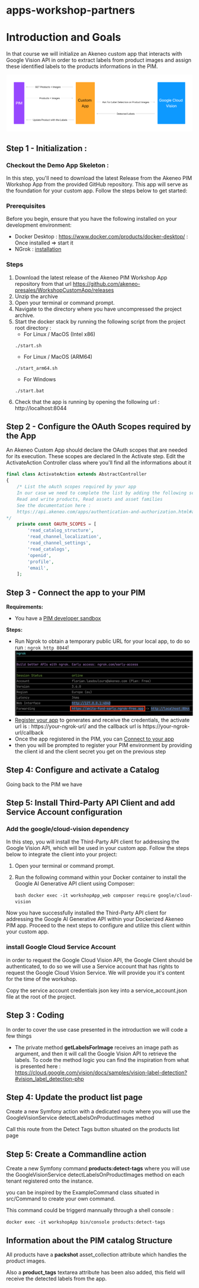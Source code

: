 # apps-workshop-partners

# Introduction and Goals
In that course we will initialize an Akeneo custom app that interacts with Google Vision API 
in order to extract labels from product images and assign these identified labels to the products informations in the PIM.

![diagram.png](diagram.png)


## Step 1 - Initialization : 

### Checkout the Demo App Skeleton :
In this step, you'll need to download the latest Release from the Akeneo PIM Workshop App from the provided GitHub repository. 
This app will serve as the foundation for your custom app.
Follow the steps below to get started:

### Prerequisites

Before you begin, ensure that you have the following installed on your development environment:

* Docker Desktop : https://www.docker.com/products/docker-desktop/ : Once installed  => start it
* NGrok : [installation](https://ngrok.com/download)

### Steps
1. Download the latest release of the Akeneo PIM Workshop App repository from that url https://github.com/akeneo-presales/WorkshopCustomApp/releases
2. Unzip the archive
3. Open your terminal or command prompt.
4. Navigate to the directory where you have uncompressed the project archive.
5. Start the docker stack by running the following script from the project root directory :
    - For Linux / MacOS (Intel x86)
    ```
    ./start.sh
    ```
    - For Linux / MacOS (ARM64)
    ```
    ./start_arm64.sh
    ```
   - For Windows
    ```
    ./start.bat
    ```
6. Check that the app is running by opening the following url : http://localhost:8044

## Step 2 - Configure the OAuth Scopes required by the App

An Akeneo Custom App should declare the OAuth scopes that are needed for its execution.
These scopes are declared In the Activate step.
Edit the ActivateAction Controller class where you'll find all the informations about it

````php
final class ActivateAction extends AbstractController
{
    /* List the oAuth scopes required by your app
    In our case we need to complete the list by adding the following scopes :
    Read and write products, Read assets and asset families
    See the documentation here :
    https://api.akeneo.com/apps/authentication-and-authorization.html#available-authorization-scopes
*/
    private const OAUTH_SCOPES = [
        'read_catalog_structure',
        'read_channel_localization',
        'read_channel_settings',
        'read_catalogs',
        'openid',
        'profile',
        'email',
    ];

````

## Step 3 - Connect the app to your PIM

**Requirements:**
- You have a [PIM developer sandbox](https://api.akeneo.com/apps/overview.html#app-developer-starter-kit)

**Steps:**
- Run Ngrok to obtain a temporary public URL for your local app, to do so run : ``ngrok http 8044``!
![ngrok.png](ngrok.png)
- [Register your app](https://api.akeneo.com/tutorials/how-to-get-your-app-token.html#step-3-declare-your-local-app-as-a-custom-app-in-your-sandbox-to-generate-credentials) to generates and receive the credentials, the activate url is : https://your-ngrok-url/ and the callback url is https://your-ngrok-url/callback
- Once the app registered in the PIM, you can [Connect to your app](https://api.akeneo.com/tutorials/how-to-get-your-app-token.html#step-4-run-your-local-app)
- then you will be prompted to register your PIM environment by providing the client id and the client secret you get on the previous step

## Step 4: Configure and activate a Catalog

Going back to the PIM we have 

## Step 5: Install Third-Party API Client and add Service Account configuration

### Add the google/cloud-vision dependency

In this step, you will install the Third-Party API client for addressing the Google Vision API, which will be used in your custom app. 
Follow the steps below to integrate the client into your project:

1. Open your terminal or command prompt.
2. Run the following command within your Docker container to install the Google AI Generative API client using Composer:

    ``bash
    docker exec -it workshopApp_web composer require google/cloud-vision
    ``

Now you have successfully installed the Third-Party API client for addressing the Google AI Generative API within your Dockerized Akeneo PIM app. Proceed to the next steps to configure and utilize this client within your custom app.

### install Google Cloud Service Account
in order to request the Google Cloud Vision API, the Google Client should be authenticated, 
to do so we will use a Service account that has rights to request the Google Cloud Vision Service.
We will provide you it's content for the time of the workshop.

Copy the service account credentials json key into a service_account.json file at the root of the project.


## Step 3 : Coding

In order to cover the use case presented in the introduction we will code a few things
* The private method **getLabelsForImage** receives an image path as argument, and then it will call the Google Vision API to retrieve the labels.
To code the method logic you can find the inspiration from what is presented here : https://cloud.google.com/vision/docs/samples/vision-label-detection?#vision_label_detection-php

## Step 4: Update the product list page

Create a new Symfony action with a dedicated route where you will use the GoogleVisionService detectLabelsOnProductImages method 

Call this route from the Detect Tags button situated on the products list page


## Step 5: Create a Commandline action

Create a new Symfony command **products:detect-tags** where you will use the GoogleVisionService detectLabelsOnProductImages method on each tenant registered onto the instance.

you can be inspired by the ExampleCommand class situated in src/Command to create your own command.

This command could be triggerd mannually through a shell console :

`docker exec -it workshopApp bin/console products:detect-tags`

## Information about the PIM catalog Structure

All products have a **packshot** asset_collection attribute which handles the product images.

Also a **product_tags** textarea attribute has been also added, this field will receive the detected labels from the app.
